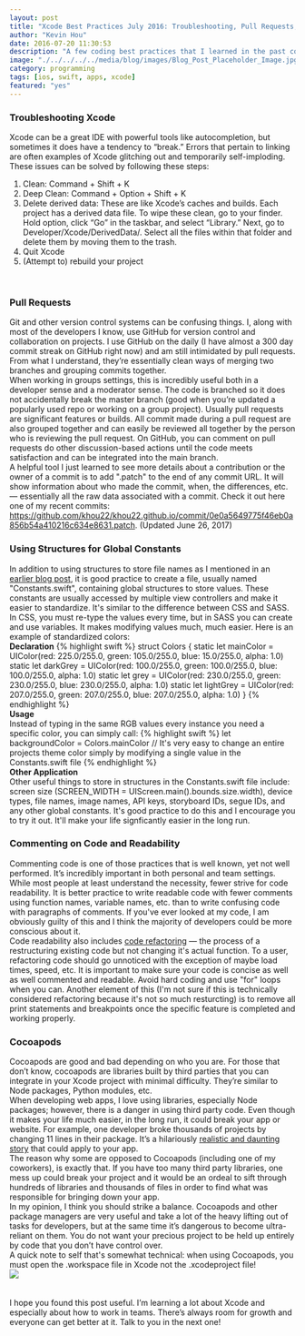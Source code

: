 ```yaml
---
layout: post
title: "Xcode Best Practices July 2016: Troubleshooting, Pull Requests, Cocoapods, and More"
author: "Kevin Hou"
date: 2016-07-20 11:30:53
description: "A few coding best practices that I learned in the past couple of weeks from my manager and mentor. These are primarily Xcode-oriented but can easily be applied to other languages and IDE's"
image: "./../../../../media/blog/images/Blog_Post_Placeholder_Image.jpg"
category: programming
tags: [ios, swift, apps, xcode]
featured: "yes"
---
```

<h3 class="post-subheader">Troubleshooting Xcode</h3>
Xcode can be a great IDE with powerful tools like autocompletion, but sometimes it does have a tendency to “break.” Errors that pertain to linking are often examples of Xcode glitching out and temporarily self-imploding. These issues can be solved by following these steps:
<ol>
  <li>Clean: Command + Shift + K</li>
  <li>Deep Clean: Command + Option + Shift + K</li>
  <li>Delete derived data: These are like Xcode’s caches and builds. Each project has a derived data file. To wipe these clean, go to your finder. Hold option, click “Go” in the taskbar, and select “Library.” Next, go to Developer/Xcode/DerivedData/. Select all the files within that folder and delete them by moving them to the trash.</li>
  <li>Quit Xcode</li>
  <li>(Attempt to) rebuild your project</li>
</ol>

<br class="post-line-break">
<h3 class="post-subheader">Pull Requests</h3>
Git and other version control systems can be confusing things. I, along with most of the developers I know, use GitHub for version control and collaboration on projects. I use GitHub on the daily (I have almost a 300 day commit streak on GitHub right now) and am still intimidated by pull requests. From what I understand, they’re essentially clean ways of merging two branches and grouping commits together.
<br class="post-line-break">
When working in groups settings, this is incredibly useful both in a developer sense and a moderator sense. The code is branched so it does not accidentally break the master branch (good when you’re updated a popularly used repo or working on a group project). Usually pull requests are significant features or builds. All commit made during a pull request are also grouped together and can easily be reviewed all together by the person who is reviewing the pull request. On GitHub, you can comment on pull requests do other discussion-based actions until the code meets satisfaction and can be integrated into the main branch.
<br class="post-line-break">
A helpful tool I just learned to see more details about a contribution or the owner of a commit is to add ".patch" to the end of any commit URL. It will show information about who made the commit, when, the differences, etc. — essentially all the raw data associated with a commit. Check it out here one of my recent commits: <a href="https://github.com/khou22/khou22.github.io/commit/0e0a5649775f46eb0a856b54a410216c634e8631.patch" target="_blank">https://github.com/khou22/khou22.github.io/commit/0e0a5649775f46eb0a856b54a410216c634e8631.patch</a>. (Updated June 26, 2017)

<br class="post-line-break">
<h3 class="post-subheader">Using Structures for Global Constants</h3>
In addition to using structures to store file names as I mentioned in an <a href="http://khou22.github.io/programming/2016/07/20/swift-tips-and-tricks-july-2016-extensions-structures-and-outlet-collections.html" target="_blank">earlier blog post</a>, it is good practice to create a file, usually named "Constants.swift", containing global structures to store values. These constants are usually accessed by multiple view controllers and make it easier to standardize. It's similar to the difference between CSS and SASS. In CSS, you must re-type the values every time, but in SASS you can create and use variables. It makes modifying values much, much easier. Here is an example of standardized colors:
<br class="post-line-break">
<b>Declaration</b>
{% highlight swift %}
struct Colors {
    static let mainColor     = UIColor(red: 225.0/255.0, green: 105.0/255.0, blue: 15.0/255.0, alpha: 1.0)
    static let darkGrey       = UIColor(red: 100.0/255.0, green: 100.0/255.0, blue: 100.0/255.0, alpha: 1.0)
    static let grey              = UIColor(red: 230.0/255.0, green: 230.0/255.0, blue: 230.0/255.0, alpha: 1.0)
    static let lightGrey       = UIColor(red: 207.0/255.0, green: 207.0/255.0, blue: 207.0/255.0, alpha: 1.0)
}
{% endhighlight %}
<br class="post-line-break">
<b>Usage</b><br>
Instead of typing in the same RGB values every instance you need a specific color, you can simply call:
{% highlight swift %}
let backgroundColor = Colors.mainColor
// It's very easy to change an entire projects theme color simply by modifying a single value in the Constants.swift file
{% endhighlight %}
<br class="post-line-break">
<b>Other Application</b><br>
Other useful things to store in structures in the Constants.swift file include: screen size (SCREEN_WIDTH = UIScreen.main().bounds.size.width), device types, file names, image names, API keys, storyboard IDs, segue IDs, and any other global constants. It's good practice to do this and I encourage you to try it out. It'll make your life signficantly easier in the long run.

<br class="post-line-break">
<h3 class="post-subheader">Commenting on Code and Readability</h3>
Commenting code is one of those practices that is well known, yet not well performed. It’s incredibly important in both personal and team settings. While most people at least understand the necessity, fewer strive for code readability. It is better practice to write readable code with fewer comments using function names, variable names, etc. than to write confusing code with paragraphs of comments. If you've ever looked at my code, I am obviously guilty of this and I think the majority of developers could be more conscious about it.
<br class="post-line-break">
Code readability also includes <a href="https://en.wikipedia.org/wiki/Code_refactoring" target="_blank">code refactoring</a> — the process of a restructuring existing code but not changing it's actual function. To a user, refactoring code should go unnoticed with the exception of maybe load times, speed, etc. It is important to make sure your code is concise as well as well commented and readable. Avoid hard coding and use "for" loops when you can. Another element of this (I'm not sure if this is technically considered refactoring because it's not so much resturcting) is to remove all print statements and breakpoints once the specific feature is completed and working properly.

<br class="post-line-break">
<h3 class="post-subheader">Cocoapods</h3>
Cocoapods are good and bad depending on who you are. For those that don’t know, cocoapods are libraries built by third parties that you can integrate in your Xcode project with minimal difficulty. They’re similar to Node packages, Python modules, etc.
<br class="post-line-break">
When developing web apps, I love using libraries, especially Node packages; however, there is a danger in using third party code. Even though it makes your life much easier, in the long run, it could break your app or website. For example, one developer broke thousands of projects by changing 11 lines in their package. It’s a hilariously <a href="http://www.theregister.co.uk/2016/03/23/npm_left_pad_chaos/" target="_blank">realistic and daunting story</a> that could apply to your app.
<br class="post-line-break">
The reason why some are opposed to Cocoapods (including one of my coworkers), is exactly that. If you have too many third party libraries, one mess up could break your project and it would be an ordeal to sift through hundreds of libraries and thousands of files in order to find what was responsible for bringing down your app.
<br class="post-line-break">
In my opinion, I think you should strike a balance. Cocoapods and other package managers are very useful and take a lot of the heavy lifting out of tasks for developers, but at the same time it’s dangerous to become ultra-reliant on them. You do not want your precious project to be held up entirely by code that you don’t have control over.
<br class="post-line-break">
A quick note to self that's somewhat technical: when using Cocoapods, you must open the .workspace file in Xcode not the .xcodeproject file!<br>
<img src="./../../../../media/blog/images/Installing_Cocoapods.png" class="iPhone-screenshots-large"><br>
<br class="post-line-break">
<br class="post-line-break">
I hope you found this post useful. I’m learning a lot about Xcode and especially about how to work in teams. There’s always room for growth and everyone can get better at it. Talk to you in the next one!
